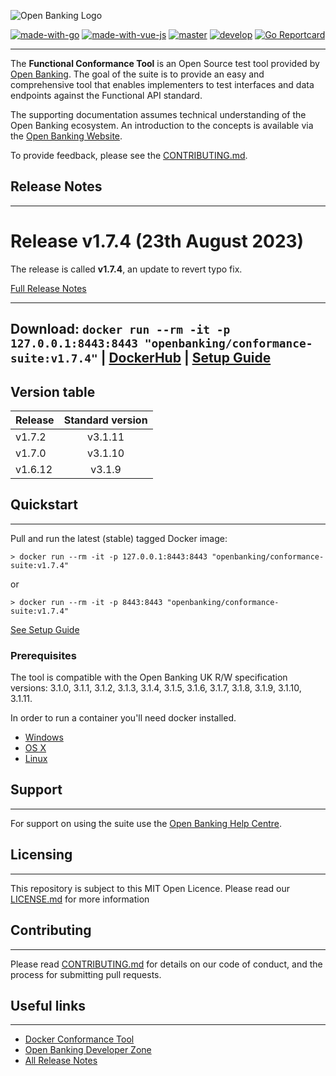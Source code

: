 ![Open Banking Logo](https://raw.githubusercontent.com/OpenBankingUK/conformance-suite/develop/docs/static_files/OBIE_logotype_blue_RGB.PNG)

[![made-with-go](https://img.shields.io/badge/Made%20with-Go-1f425Ff.svg)](https://www.golang.org/)
[![made-with-vue-js](https://img.shields.io/badge/Made%20with-Vue.JS-1f425Ff.svg)](https://vuejs.org/)
[![master](https://img.shields.io/github/checks-status/OpenBankingUK/conformance-suite/master.svg)](https://github.com/OpenBankingUK/conformance-suite/actions?query=branch%3Amaster+)
[![develop](https://img.shields.io/github/checks-status/OpenBankingUK/conformance-suite/develop.svg)](https://github.com/OpenBankingUK/conformance-suite/actions?query=branch%3Adevelop)
[![Go Reportcard](https://goreportcard.com/badge/github.com/OpenBankingUK/conformance-suite)](https://goreportcard.com/report/github.com/OpenBankingUK/conformance-suite)

---

The **Functional Conformance Tool** is an Open Source test tool provided by [Open Banking](https://www.openbanking.org.uk/). The goal of the suite is to provide an easy and comprehensive tool that enables implementers to test interfaces and data endpoints against the Functional API standard.

The supporting documentation assumes technical understanding of the Open Banking ecosystem. An introduction to the concepts is available via the [Open Banking Website](https://www.openbanking.org.uk/).

To provide feedback, please see the [CONTRIBUTING.md](CONTRIBUTING.md).

## Release Notes
* * *

# Release v1.7.4 (23th August 2023)

The release is called **v1.7.4**, an update to revert typo fix.

[Full Release Notes](https://github.com/OpenBankingUK/conformance-suite/blob/develop/docs/releases/v1.7.4.md)


---
**Download**:
`docker run --rm -it -p 127.0.0.1:8443:8443 "openbanking/conformance-suite:v1.7.4"` |
[DockerHub](https://hub.docker.com/r/openbanking/conformance-suite) |
[Setup Guide](https://github.com/OpenBankingUK/conformance-suite/blob/develop/docs/setup-guide.md)
---


## Version table

| Release       | Standard version  |
| ------------- |:-----------------:|
| v1.7.2        | v3.1.11           |
| v1.7.0        | v3.1.10           |
| v1.6.12       | v3.1.9            |


## Quickstart
* * *

Pull and run the latest (stable) tagged Docker image:

    > docker run --rm -it -p 127.0.0.1:8443:8443 "openbanking/conformance-suite:v1.7.4"

or

    > docker run --rm -it -p 8443:8443 "openbanking/conformance-suite:v1.7.4"

[See Setup Guide](https://github.com/OpenBankingUK/conformance-suite/blob/develop/docs/setup-guide.md)

### Prerequisites

The tool is compatible with the Open Banking UK R/W specification versions: 3.1.0, 3.1.1, 3.1.2, 3.1.3, 3.1.4, 3.1.5, 3.1.6, 3.1.7, 3.1.8, 3.1.9, 3.1.10, 3.1.11.

In order to run a container you'll need docker installed.

* [Windows](https://docs.docker.com/windows/started)
* [OS X](https://docs.docker.com/mac/started/)
* [Linux](https://docs.docker.com/linux/started/)

## Support
* * *

For support on using the suite use the [Open Banking Help Centre](https://openbanking.atlassian.net/servicedesk/customer/portals).

## Licensing
* * *

This repository is subject to this MIT Open Licence. Please read our [LICENSE.md](https://github.com/OpenBankingUK/conformance-suite/blob/develop/LICENSE.md) for more information

## Contributing
* * *
Please read [CONTRIBUTING.md](https://github.com/OpenBankingUK/conformance-suite/blob/develop/CONTRIBUTING.md) for details on our code of conduct, and the process for submitting pull requests.

## Useful links
* * *

* [Docker Conformance Tool](https://hub.docker.com/r/openbanking/conformance-suite/)
* [Open Banking Developer Zone](https://openbanking.atlassian.net/wiki/spaces/DZ/overview)
* [All Release Notes](https://github.com/OpenBankingUK/conformance-suite/blob/develop/docs/releases/releases.md)
